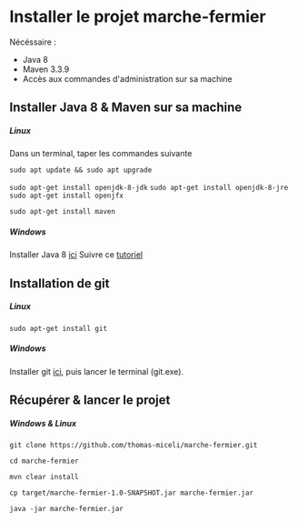 # Installer le projet marche-fermier
Nécéssaire : 
- Java 8
- Maven 3.3.9
- Accès aux commandes d'administration sur sa machine
## Installer Java 8 & Maven sur sa machine
##### Linux
Dans un terminal, taper les commandes suivante

```sudo apt update && sudo apt upgrade```

```sudo apt-get install openjdk-8-jdk```
```sudo apt-get install openjdk-8-jre```
```sudo apt-get install openjfx```

```sudo apt-get install maven```

##### Windows
Installer Java 8 [ici](https://www.java.com/fr/download/help/windows_manual_download.xml)
Suivre ce [tutoriel](https://www.mkyong.com/maven/how-to-install-maven-in-windows/)

## Installation de git

##### Linux
```sudo apt-get install git```


##### Windows

Installer git [ici](https://git-scm.com/), puis lancer le terminal (git.exe).

## Récupérer & lancer le projet

##### Windows & Linux

```git clone https://github.com/thomas-miceli/marche-fermier.git```

```cd marche-fermier```

```mvn clear install```

```cp target/marche-fermier-1.0-SNAPSHOT.jar marche-fermier.jar```

```java -jar marche-fermier.jar```